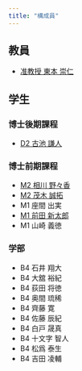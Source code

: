 ```yaml
---
title: "構成員"
---
```

## 教員
- [准教授 東本 崇仁](/tomoto/)

## 学生
### 博士後期課程
- [D2 古池 謙人](https://www.koike.app/)

### 博士前期課程
- [M2 相川 野々香](/members/aikawa/)
- [M2 茂木 誠拓](/members/mogi/)
- M1 座間 出実
- [M1 前田 新太郎](/members/maeda/)
- M1 山崎 義徳

### 学部
- B4 石井 翔大
- B4 大舘 裕紀
- B4 荻田 将徳
- B4 奥間 琉稀
- B4 齊藤 寛
- B4 佐藤 辰紀
- B4 白戸 晟真
- B4 十文字 智人
- B4 松爲 泰生
- B4 吉田 凌輔
